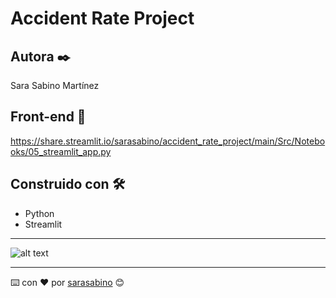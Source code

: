 # Accident Rate Project


## Autora ✒️

Sara Sabino Martínez

## Front-end 🚀
https://share.streamlit.io/sarasabino/accident_rate_project/main/Src/Notebooks/05_streamlit_app.py

## Construido con 🛠️

* Python
* Streamlit
---


![alt text](https://raw.githubusercontent.com/sarasabino/Accident_Rate_Project/Images/decision_tree_cm.PNG)

---
⌨️ con ❤️ por [sarasabino](https://github.com/sarasabino) 😊
